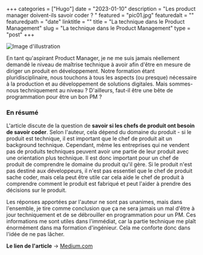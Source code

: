 +++
categories = ["Hugo"]
date = "2023-01-10"
description = "Les product manager doivent-ils savoir coder ? "
featured = "pic01.jpg"
featuredalt = ""
featuredpath = "date"
linktitle = ""
title = "La technique dans le Product Management"
slug = "La technique dans le Product Management"
type = "post"
+++

![Image d'illustration](https://miro.medium.com/max/1024/1*-Dwut8j70FpWTMt1aNT2kw.png)

En tant qu'aspirant Product Manager, je ne me suis jamais réellement demandé le niveau de maîtrise technique à avoir afin d'être en mesure de diriger un produit en développement. Notre formation étant pluridisciplinaire, nous touchons à tous les aspects (ou presque) nécessaire à la production et au développement de solutions digitales. Mais sommes-nous techniquement au niveau ? D'ailleurs, faut-il être une bête de programmation pour être un bon PM ?

### En résumé
L'article discute de la question de **savoir si les chefs de produit ont besoin de savoir coder**. Selon l'auteur, cela dépend du domaine du produit - si le produit est technique, il est important que le chef de produit ait un background technique. Cependant, même les entreprises qui ne vendent pas de produits techniques peuvent avoir une partie de leur produit avec une orientation plus technique. Il est donc important pour un chef de produit de comprendre le domaine du produit qu'il gère. Si le produit n'est pas destiné aux développeurs, il n'est pas essentiel que le chef de produit sache coder, mais cela peut être utile car cela aide le chef de produit à comprendre comment le produit est fabriqué et peut l'aider à prendre des décisions sur le produit.

Les réponses apportées par l'auteur ne sont pas unanimes, mais dans l'ensemble, je tire comme conclusion que ça ne sera jamais un mal d'être à jour techniquement et de se débrouiller en programmation pour un PM. Ces informations me sont utiles dans l'immédiat, car la partie technique me plaît énormément dans ma formation d'ingénieur. Cela me conforte donc dans l'idée de ne pas lâcher. 

**Le lien de l'article** -> [Medium.com](https://medium.com/@jocatorres/do-product-managers-need-to-know-how-to-code-185e95df5aff)
